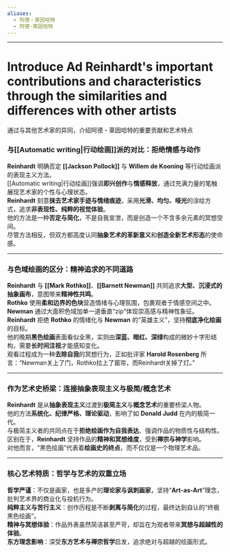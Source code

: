 ```yaml
---
aliases:
  - 阿德・莱因哈特
  - 阿德·莱因哈特
---
```



---

# Introduce Ad Reinhardt's important contributions and characteristics through the similarities and differences with other artists

通过与其他艺术家的异同，介绍阿德・莱因哈特的重要贡献和艺术特点

### 与[[Automatic writing|行动绘画]]派的对比：拒绝情感与动作

**Reinhardt** 明确否定 **[[Jackson Pollock]]** 与 **Willem de Kooning** 等行动绘画派的表现主义方法。  
[[Automatic writing|行动绘画]]强调**即兴创作**与**情感释放**，通过充满力量的笔触展现艺术家的个性与心理状态。  
**Reinhardt** 刻意**抹去艺术家手迹与情绪痕迹**，采用**光滑、均匀、哑光**的涂绘方式，追求**非表现性、纯粹的视觉体验**。  
他的方法是一种**否定与简化**，不是自我宣泄，而是创造一个不含多余元素的冥想空间。  
尽管方法相反，但双方都高度认同**抽象艺术的革新意义**和**创造全新艺术形态**的使命感。

---

### 与色域绘画的区分：精神追求的不同道路

**Reinhardt** 与 **[[Mark Rothko]]**、**[[Barnett Newman]]** 共同追求**大型、沉浸式的抽象画布**，意图带来**精神性共鸣**。  
**Rothko** 使用**柔和边界的色块**营造情绪与心理氛围，包裹观者于情感空间之中。  
**Newman** 通过大面积色域加单一道垂直“zip”体现崇高感与精神性象征。  
**Reinhardt** 拒绝 **Rothko** 的情绪化与 **Newman** 的“英雄主义”，坚持**彻底净化绘画**的目标。  
他的晚期**黑色绘画**表面看似全黑，实则由**深蓝、暗红、深绿**构成的微妙十字形结构，需要**长时间注视**才能感知变化。  
观看过程成为一种**去除自我**的冥想行为，正如批评家 **Harold Rosenberg** 所言：“Newman关上了门，Rothko拉上了窗帘，而Reinhardt关掉了灯。”

---

### 作为艺术史桥梁：连接抽象表现主义与极简/概念艺术

**Reinhardt** 是从**抽象表现主义**过渡到**极简主义**与**概念艺术**的重要桥梁人物。  
他的方法**系统化、纪律严格、理论驱动**，影响了如 **Donald Judd** 在内的极简一代。  
与极简主义者的共同点在于**拒绝绘画作为自我表达**、强调作品的物质性与结构性。  
区别在于，**Reinhardt** 坚持作品的**精神和冥想维度**，受到**禅宗与神学**影响。  
对他而言，“黑色绘画”代表着**绘画史的终点**，而不仅仅是一个物理艺术品。

---

### 核心艺术特质：哲学与艺术的双重立场

**哲学严谨**：不仅是画家，也是多产的**理论家与讽刺画家**，坚持“**Art-as-Art**”理念，批判艺术界的商业化与投机行为。  
**纯粹主义与苦行主义**：创作历程是不断**剥离与简化**的过程，最终达到自认的“终极黑色绘画”。  
**精神与冥想体验**：作品外表虽然简洁甚至严苛，却旨在为观者带来**冥想与超越性的体验**。  
**东方理念影响**：深受**东方艺术与禅宗哲学**启发，追求绝对与超越的绘画形式。